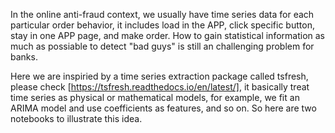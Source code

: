In the online anti-fraud context, we usually have time series data for each particular order behavior, it includes load in the APP, click specific button, stay in one APP page, and make order. How to gain statistical information as much as possiable to detect "bad guys" is still an challenging problem for banks.

Here we are inspiried by a time series extraction package called tsfresh, please check [https://tsfresh.readthedocs.io/en/latest/], it basically treat time series as physical or mathematical models, for example, we fit an ARIMA model and use coefficients as features, and so on. So here are two notebooks to illustrate this idea.
